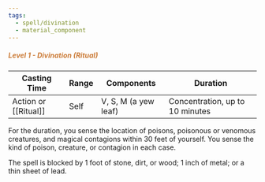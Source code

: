 ```yaml
---
tags:
  - spell/divination
  - material_component
---
```

##### *<span style="color:rgb(203, 123, 55)">Level 1 - Divination (Ritual)</span>*

| Casting Time         | Range | Components           | Duration                        |
| -------------------- | ----- | -------------------- | ------------------------------- |
| Action or [[Ritual]] | Self  | V, S, M (a yew leaf) | Concentration, up to 10 minutes |


For the duration, you sense the location of poisons, poisonous or venomous creatures, and magical contagions within 30 feet of yourself. You sense the kind of poison, creature, or contagion in each case. 

The spell is blocked by 1 foot of stone, dirt, or wood; 1 inch of metal; or a thin sheet of lead. 